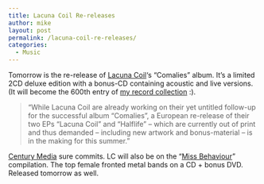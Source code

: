 ```yaml
---
title: Lacuna Coil Re-releases
author: mike
layout: post
permalink: /lacuna-coil-re-releases/
categories:
  - Music
---
```

Tomorrow is the re-release of <a target="_blank" href="http://www.lacunacoil.it">Lacuna Coil</a>&#8216;s &#8220;Comalies&#8221; album. It&#8217;s a limited 2CD deluxe edition with a bonus-CD containing acoustic and live versions. (It will become the 600th entry of <a target="_blank" href="http://english.skivsamling.nu/show.pl?id=23070">my record collection</a> :).

> &#8220;While Lacuna Coil are already working on their yet untitled follow-up for the successful album &#8220;Comalies&#8221;, a European re-release of their two EPs &#8220;Lacuna Coil&#8221; and &#8220;Halflife&#8221; &#8211; which are currently out of print and thus demanded &#8211; including new artwork and bonus-material &#8211; is in the making for this summer.&#8221;

<a target="_blank" href="http://www.centurymedia.de">Century Media</a> sure commits. LC will also be on the &#8220;<a target="_blank" href="http://www.centurymedia.de/century/index.aspx?page=4&#038;id=117">Miss Behaviour</a>&#8221; compilation. The top female fronted metal bands on a CD + bonus DVD. Released tomorrow as well.